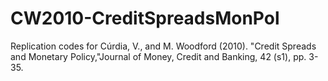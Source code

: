 # CW2010-CreditSpreadsMonPol
Replication codes for Cúrdia, V., and M. Woodford (2010). "Credit Spreads and Monetary Policy,"Journal of Money, Credit and Banking, 42 (s1), pp. 3-35.
